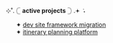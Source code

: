 ⊹˚. 𓊆 <b>active projects</b> 𓊇 .𖥔 ݁ ˖
<ul>
  ✦ <a href="https://github.com/yammei/yammei.github.io">dev site framework migration</a><br>
  ✦ <a href="https://github.com/yammei/mays-menu.git">itinerary planning platform</a>
</ul>
